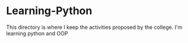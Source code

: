 # Learning-Python
This directory is where I keep the activities proposed by the college.
I'm learning python and OOP
